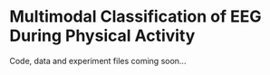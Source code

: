 # Multimodal Classification of EEG During Physical Activity

Code, data and experiment files coming soon...
